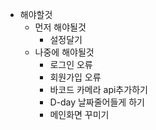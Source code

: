 - 해야할것
  - 먼저 해야될것
    - 설정달기
  - 나중에 해야될것
    - 로그인 오류
    - 회원가입 오류
    - 바코드 카메라 api추가하기
    - D-day 날짜줄어들게 하기
    - 메인화면 꾸미기

